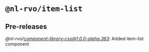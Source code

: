 # `@nl-rvo/item-list`

## Pre-releases

*@nl-rvo/component-library-css@1.0.0-alpha.363*:
Added item-list component
